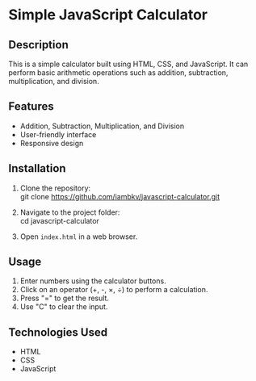 # Simple JavaScript Calculator  

## Description  
This is a simple calculator built using HTML, CSS, and JavaScript. It can perform basic arithmetic operations such as addition, subtraction, multiplication, and division.  

## Features  
- Addition, Subtraction, Multiplication, and Division  
- User-friendly interface  
- Responsive design  

## Installation  
1. Clone the repository:  
   git clone https://github.com/iambkv/javascript-calculator.git
   
3. Navigate to the project folder:  
   cd javascript-calculator
   
5. Open `index.html` in a web browser.  

## Usage  
1. Enter numbers using the calculator buttons.  
2. Click on an operator (+, -, ×, ÷) to perform a calculation.  
3. Press "=" to get the result.  
4. Use "C" to clear the input.  

## Technologies Used  
- HTML  
- CSS  
- JavaScript 
